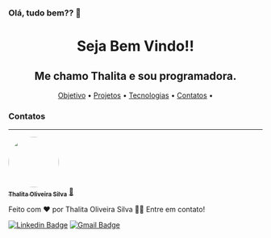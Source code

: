 ### Olá, tudo bem?? 👋

<h1 align="center">Seja Bem Vindo!!</h1>
<h2 align="center">Me chamo Thalita e sou programadora.</h2>
<p align="center">
 <a href="#Objetivo">Objetivo</a> •
 <a href="#Projetos">Projetos</a> •
 <a href="#Tecnologias">Tecnologias</a> •
 <a href="#Contatos">Contatos</a> •
</p>



### Contatos
---

<a href="https://github.com/ThalitaProgramadora">
 <img style="border-radius: 50%;" src="https://i.imgur.com/wVGcp53.jpg" width="100px;" alt=""/>
 <br />
 <sub><b>Thalita Oliveira Silva</b></sub></a> <a href="https://github.com/ThalitaProgramadora" title="github">🚀</a>


Feito com ❤️ por Thalita Oliveira Silva 👋🏽 Entre em contato!

[![Linkedin Badge](https://img.shields.io/badge/-Thalita-blue?style=flat-square&logo=Linkedin&logoColor=white&link=https://www.linkedin.com/in/thalitaoliveirasilva2649/)](https://www.linkedin.com/in/thalitaoliveirasilva2649/) 
[![Gmail Badge](https://img.shields.io/badge/-thalita.programadora@gmail.com-c14438?style=flat-square&logo=Gmail&logoColor=white&link=mailto:thalita.programadora@gmail.com)](mailto:thalita.programadora@gmail.com)

